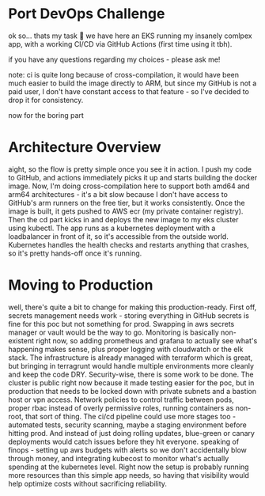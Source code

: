 # Port DevOps Challenge

ok so... thats my task 👐
we have here an EKS running my insanely comlpex app, with a working CI/CD via GitHub Actions (first time using it tbh).

if you have any questions regarding my choices - please ask me!

note:
ci is quite long because of cross-compilation, it would have been much easier to build the image directly to ARM, but since my GitHub is not a paid user, I don't have constant access to that feature - so I've decided to drop it for consistency.

now for the boring part


# Architecture Overview
aight, so the flow is pretty simple once you see it in action. I push my code to GitHub, and actions immediately picks it up and starts building the docker image. Now, I'm doing cross-compilation here to support both amd64 and arm64 architectures - it's a bit slow because I don't have access to GitHub's arm runners on the free tier, but it works consistently. Once the image is built, it gets pushed to AWS ecr (my private container registry). Then the cd part kicks in and deploys the new image to my eks cluster using kubectl. The app runs as a kubernetes deployment with a loadbalancer in front of it, so it's accessible from the outside world. Kubernetes handles the health checks and restarts anything that crashes, so it's pretty hands-off once it's running.

# Moving to Production
well, there's quite a bit to change for making this production-ready. First off, secrets management needs work - storing everything in GitHub secrets is fine for this poc but not something for prod. Swapping in aws secrets manager or vault would be the way to go. Monitoring is basically non-existent right now, so adding prometheus and grafana to actually see what's happening makes sense, plus proper logging with cloudwatch or the elk stack. The infrastructure is already managed with terraform which is great, but bringing in terragrunt would handle multiple environments more cleanly and keep the code DRY.
Security-wise, there is some work to be done. The cluster is public right now because it made testing easier for the poc, but in production that needs to be locked down with private subnets and a bastion host or vpn access. Network policies to control traffic between pods, proper rbac instead of overly permissive roles, running containers as non-root, that sort of thing. The ci/cd pipeline could use more stages too - automated tests, security scanning, maybe a staging environment before hitting prod. And instead of just doing rolling updates, blue-green or canary deployments would catch issues before they hit everyone. 
speaking of finops - setting up aws budgets with alerts so we don't accidentally blow through money, and integrating kubecost to monitor what's actually spending at the kubernetes level. Right now the setup is probably running more resources than this simple app needs, so having that visibility would help optimize costs without sacrificing reliability.
